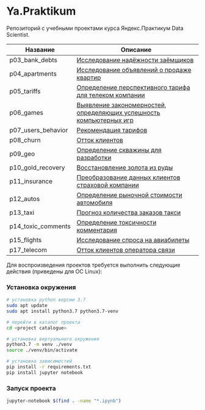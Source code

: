 # Ya.Praktikum

Репозиторий с учебными проектами курса Яндекс.Практикум Data Scientist.


| Название               | Описание                                                                                                                                |
|------------------------|-----------------------------------------------------------------------------------------------------------------------------------------|
| p03_bank_debts         | [Исследование надёжности заёмщиков](https://github.com/novmad/praktikum-tasks/blob/master/p03_bank_debts)                               |
| p04_apartments         | [Исследование объявлений о продаже квартир](https://github.com/novmad/praktikum-tasks/tree/master/p04_apartments)                       |
| p05_tariffs            | [Определение перспективного тарифа для телеком компании](https://github.com/novmad/praktikum-tasks/tree/master/p05_tariffs)             |
| p06_games              | [Выявление закономерностей, определяющих успешность компьютерных игр](https://github.com/novmad/praktikum-tasks/tree/master/p06_games)  |
| p07_users_behavior     | [Рекомендация тарифов](https://github.com/novmad/praktikum-tasks/tree/master/p07_users_behavior)                                        |
| p08_churn              | [Отток клиентов](https://github.com/novmad/praktikum-tasks/tree/master/p08_churn)                                                       |
| p09_geo                | [Определение скважины для разработки](https://github.com/novmad/praktikum-tasks/tree/master/p09_geo)                                    |
| p10_gold_recovery      | [Восстановление золота из руды](https://github.com/novmad/praktikum-tasks/tree/master/p10_gold_recovery)                                |
| p11_insurance          | [Преобразование данных клиентов страховой компании](https://github.com/novmad/praktikum-tasks/tree/master/p11_insurance)                |
| p12_autos              | [Определение рыночной стоимости автомобиля](https://github.com/novmad/praktikum-tasks/tree/master/p12_autos)                            |
| p13_taxi               | [Прогноз количества заказов такси](https://github.com/novmad/praktikum-tasks/tree/master/p13_taxi)                                      |
| p14_toxic_comments     | [Определение токсичности комментария](https://github.com/novmad/praktikum-tasks/tree/master/p14_toxic_comments)                         |
| p15_flights            | [Исследование спроса на авиабилеты](https://github.com/novmad/praktikum-tasks/tree/master/p15_flights)                                  |
| p17_telecom            | [Отток клиентов оператора связи](https://github.com/novmad/praktikum-tasks/tree/master/p17_telecom)                                  |


Для воспроизведения проектов требуется выполнить следующие действия (приведены для ОС Linux):

### Установка окружения

```bash
# установка python версии 3.7
sudo apt update
sudo apt install python3.7 python3.7-venv

# перейти в каталог проекта
cd <project catalogue>

# установка виртуального окружения 
python3.7 -m venv ./venv
source ./venv/bin/activate

# установка зависимостей
pip install -r requirements.txt
pip install jupyter notebook

```

### Запуск проекта

```bash
jupyter-notebook $(find . -name "*.ipynb")

```

